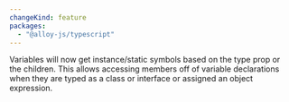 ```yaml
---
changeKind: feature
packages:
  - "@alloy-js/typescript"
---
```


Variables will now get instance/static symbols based on the type prop or the children. This allows accessing members off of variable declarations when they are typed as a class or interface or assigned an object expression.